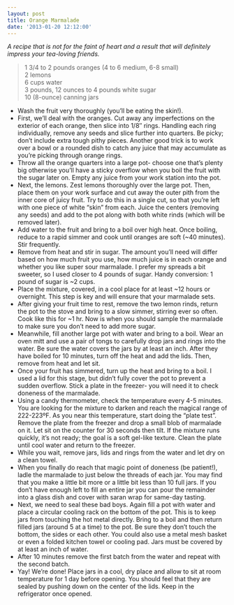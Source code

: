 ```yaml
---
layout: post
title: Orange Marmalade
date: '2013-01-20 12:12:00'
---
```


*A recipe that is not for the faint of heart and a result that will definitely impress your tea-loving friends.*

> 1 3/4 to 2 pounds oranges (4 to 6 medium, 6-8 small)    
> 2 lemons     
> 6 cups water     
> 3 pounds, 12 ounces to 4 pounds white sugar     
> 10 (8-ounce) canning jars     

* Wash the fruit very thoroughly (you’ll be eating the skin!).
* First, we’ll deal with the oranges. Cut away any imperfections on the exterior of each orange, then slice into 1/8″ rings. Handling each ring individually, remove any seeds and slice further into quarters. Be picky; don’t include extra tough pithy pieces. Another good trick is to work over a bowl or a rounded dish to catch any juice that may accumulate as you’re picking through orange rings.
* Throw all the orange quarters into a large pot- choose one that’s plenty big otherwise you’ll have a sticky overflow when you boil the fruit with the sugar later on. Empty any juice from your work station into the pot.
* Next, the lemons. Zest lemons thoroughly over the large pot. Then, place them on your work surface and cut away the outer pith from the inner core of juicy fruit. Try to do this in a single cut, so that you’re left with one piece of white “skin” from each. Juice the centers (removing any seeds) and add to the pot along with both white rinds (which will be removed later).
* Add water to the fruit and bring to a boil over high heat. Once boiling, reduce to a rapid simmer and cook until oranges are soft (~40 minutes). Stir frequently.
* Remove from heat and stir in sugar. The amount you’ll need will differ based on how much fruit you use, how much juice is in each orange and whether you like super sour marmalade. I prefer my spreads a bit sweeter, so I used closer to 4 pounds of sugar. Handy conversion: 1 pound of sugar is ~2 cups.
* Place the mixture, covered, in a cool place for at least ~12 hours or overnight. This step is key and will ensure that your marmalade sets.
* After giving your fruit time to rest, remove the two lemon rinds, return the pot to the stove and bring to a slow simmer, stirring ever so often. Cook like this for ~1 hr. Now is when you should sample the marmalade to make sure you don’t need to add more sugar.
* Meanwhile, fill another large pot with water and bring to a boil. Wear an oven mitt and use a pair of tongs to carefully drop jars and rings into the water. Be sure the water covers the jars by at least an inch. After they have boiled for 10 minutes, turn off the heat and add the lids. Then, remove from heat and let sit.
* Once your fruit has simmered, turn up the heat and bring to a boil. I used a lid for this stage, but didn’t fully cover the pot to prevent a sudden overflow. Stick a plate in the freezer- you will need it to check doneness of the marmalade.
* Using a candy thermometer, check the temperature every 4-5 minutes. You are looking for the mixture to darken and reach the magical range of  222-223ºF. As you near this temperature, start doing the “plate test”. Remove the plate from the freezer and drop a small blob of marmalade on it. Let sit on the counter for 30 seconds then tilt. If the mixture runs quickly, it’s not ready; the goal is a soft gel-like texture. Clean the plate until cool water and return to the freezer.
* While you wait, remove jars, lids and rings from the water and let dry on a clean towel.
* When you finally do reach that magic point of doneness (be patient!), ladle the marmalade to just below the threads of each jar. You may find that you make a little bit more or a little bit less than 10 full jars. If you don’t have enough left to fill an entire jar you can pour the remainder into a glass dish and cover with saran wrap for same-day tasting.
* Next, we need to seal these bad boys. Again fill a pot with water and place a circular cooling rack on the bottom of the pot. This is to keep jars from touching the hot metal directly. Bring to a boil and then return filled jars (around 5 at a time) to the pot. Be sure they don’t touch the bottom, the sides or each other. You could also use a metal mesh basket or even a folded kitchen towel or cooling pad. Jars must be covered by at least an inch of water.
* After 10 minutes remove the first batch from the water and repeat with the second batch.
* Yay! We’re done! Place jars in a cool, dry place and allow to sit at room temperature for 1 day before opening. You should feel that they are sealed by pushing down on the center of the lids. Keep in the refrigerator once opened.
